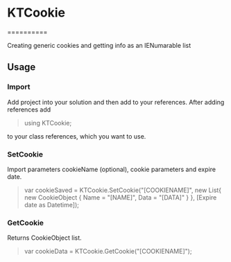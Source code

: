 # KTCookie
==========

Creating generic cookies and getting info as an IENumarable list

Usage
----

### Import

Add project into your solution and then add to your references. After adding references add

> using KTCookie;

to your class references, which you want to use.


### SetCookie

Import parameters cookieName (optional), cookie parameters and expire date.

> var cookieSaved = KTCookie.SetCookie("[COOKIENAME]", new List<CookieObject>{
>						new CookieObject { Name = "[NAME]", Data = "[DATA]" }
>					}, [Expire date as Datetime]);


### GetCookie

Returns CookieObject list.

> var cookieData = KTCookie.GetCookie("[COOKIENAME]");